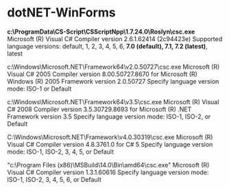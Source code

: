 # dotNET-WinForms

**c:\ProgramData\CS-Script\CSScriptNpp\1.7.24.0\Roslyn\csc.exe**	Microsoft (R) Visual C# Compiler version 2.6.1.62414 (2c94423e)
																Supported language versions: default, 1, 2, 3, 4, 5, 6, **7.0 (default), 7.1, 7.2 (latest)**, latest
																
c:\Windows\Microsoft.NET\Framework64\v2.0.50727\csc.exe			Microsoft (R) Visual C# 2005 Compiler version 8.00.50727.8670 for Microsoft (R) Windows (R) 2005 Framework version 2.0.50727
																Specify language version mode: ISO-1 or Default
																
c:\Windows\Microsoft.NET\Framework64\v3.5\csc.exe				Microsoft (R) Visual C# 2008 Compiler version 3.5.30729.8693 for Microsoft (R) .NET Framework version 3.5
																Specify language version mode: ISO-1, ISO-2, or Default
																
C:\Windows\Microsoft.NET\Framework\v4.0.30319\csc.exe			Microsoft (R) Visual C# Compiler version 4.8.3761.0 for C# 5
																Specify language version mode: ISO-1, ISO-2, 3, 4, 5, or Default
																
"c:\Program Files (x86)\MSBuild\14.0\Bin\amd64\csc.exe"			Microsoft (R) Visual C# Compiler version 1.3.1.60616
																Specify language version mode: ISO-1, ISO-2, 3,  4, 5, 6, or Default
